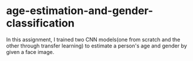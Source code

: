 # age-estimation-and-gender-classification

In this assignment, I trained two CNN models(one from scratch and the other through transfer learning) to estimate a person's age and gender by given a face image. 
